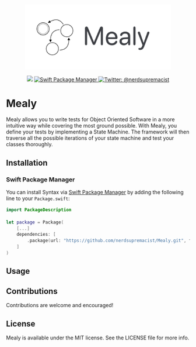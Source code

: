 <p align="center">
    <img src="logo.png" width="400" max-width="90%" alt="Mealy" />
</p>

<p align="center">
    <img src="https://img.shields.io/badge/Swift-5.3-orange.svg" />
    <a href="https://swift.org/package-manager">
        <img src="https://img.shields.io/badge/swiftpm-compatible-brightgreen.svg?style=flat" alt="Swift Package Manager" />
    </a>
    <a href="https://twitter.com/nerdsupremacist">
        <img src="https://img.shields.io/badge/twitter-@nerdsupremacist-blue.svg?style=flat" alt="Twitter: @nerdsupremacist" />
    </a>
</p>

# Mealy

Mealy allows you to write tests for Object Oriented Software in a more intuitive way while covering the most ground possible. 
With Mealy, you define your tests by implementing a State Machine. 
The framework will then traverse all the possible iterations of your state machine and test your classes thoroughly.

## Installation
### Swift Package Manager

You can install Syntax via [Swift Package Manager](https://swift.org/package-manager/) by adding the following line to your `Package.swift`:

```swift
import PackageDescription

let package = Package(
    [...]
    dependencies: [
        .package(url: "https://github.com/nerdsupremacist/Mealy.git", from: "0.1.0")
    ]
)
```

## Usage

## Contributions
Contributions are welcome and encouraged!

## License
Mealy is available under the MIT license. See the LICENSE file for more info.
